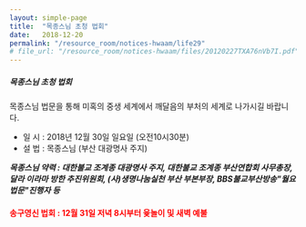 ```yaml
---
layout: simple-page
title:  "목종스님 초청 법회"
date:   2018-12-20
permalink: "/resource_room/notices-hwaam/life29"
# file_url: "/resource_room/notices-hwaam/files/20120227TXA76nVb7I.pdf"
---
```


##### **목종스님 초청 법회**

목종스님 법문을 통해 미혹의 중생 세계에서 깨달음의 부처의 세계로 나가시길 바랍니다.


* 일 시 : 2018년 12월 30일 일요일 (오전10시30분)
* 설 법 : 목종스님 (부산 대광명사 주지)

***목종스님 약력 : 대한불교 조계종 대광명사 주지, 대한불교 조계종 부산연합회 사무총장, 달라 이라마 방한 추진위원회, (사)생명나눔실천 부산 부본부장, BBS불교부산방송"월요법문"진행자 등***

#### **<span style="color:red;">송구영신 법회 : 12월 31일 저녁 8시부터 윷놀이 및 새벽 예불</span>**